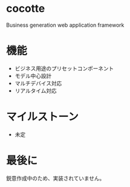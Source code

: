 cocotte
=========

Business generation web application framework


# 機能

 + ビジネス用途のプリセットコンポーネント
 + モデル中心設計
 + マルチデバイス対応
 + リアルタイム対応

# マイルストーン

 + 未定

# 最後に

鋭意作成中のため、実装されていません。